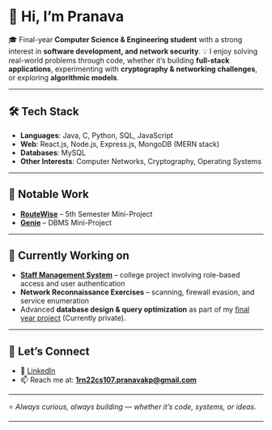 <!--## Hi there 👋


**pranava-kp/pranava-kp** is a ✨ _special_ ✨ repository because its `README.md` (this file) appears on your GitHub profile.

Here are some ideas to get you started:

- 🔭 I’m currently working on ...
- 🌱 I’m currently learning ...
- 👯 I’m looking to collaborate on ...
- 🤔 I’m looking for help with ...
- 💬 Ask me about ...
- 📫 How to reach me: ...
- 😄 Pronouns: ...
- ⚡ Fun fact: ...
-->
# 👋 Hi, I’m Pranava

🎓 Final-year **Computer Science & Engineering student** with a strong interest in **software development, and network security**.
💡 I enjoy solving real-world problems through code, whether it’s building **full-stack applications**, experimenting with **cryptography & networking challenges**, or exploring **algorithmic models**.

---

## 🛠️ Tech Stack

* **Languages**: Java, C, Python, SQL, JavaScript
* **Web**: React.js, Node.js, Express.js, MongoDB (MERN stack)
* **Databases**: MySQL
* **Other Interests**: Computer Networks, Cryptography, Operating Systems

---

## 📌 Notable Work

* **[RouteWise](https://github.com/pranava-kp/RouteWise-A-Sentiment-Driven-Customer-Support-Routing-System/tree/main)** – 5th Semester Mini-Project
* **[Genie](https://github.com/pranava-kp/car_sales_dbms)** – DBMS Mini-Project

---

## 🌱 Currently Working on

*  **[Staff Management System](https://github.com/pranava-kp/StaffManagement)** – college project involving role-based access and user authentication
*  **Network Reconnaissance Exercises** – scanning, firewall evasion, and service enumeration
* Advanced **database design & query optimization** as part of my [final year project](https://github.com/NishanthN27/Final-Year) (Currently private). 

---

## 🤝 Let’s Connect

* 💼 [LinkedIn](https://www.linkedin.com/in/pranavakp/)
* 📫 Reach me at: **[1rn22cs107.pranavakp@gmail.com](mailto:1rn22cs107.pranavakp+githubreadme@gmail.com)**

---

⭐ *Always curious, always building — whether it’s code, systems, or ideas.*

---
